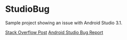 # StudioBug
Sample project showing an issue with Android Studio 3.1.

[Stack Overflow Post](https://stackoverflow.com/questions/49501628/android-studio-3-1-build-fails-error-while-processing-drawable)
[Android Studio Bug Report](https://issuetracker.google.com/u/1/issues/76407657)
